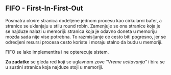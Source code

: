 
## FIFO - First-In-First-Out

Posmatra okvire stranica dodeljene jednom procesu kao cirkularni bafer, a stranice se uklanjaju u stilu round robin. Zamenjuje se ona stranice koja je se najduze nalazi u memoriji: stranica koja je odavno doneta u memoriju mozda sada nije vise potrebna.
To razmisljanje ce cesto biti pogresno, jer se odredjeni resursi procesa cesto koriste i moraju stalno da budu u memoriji.

FIFO se lako implementira i ne opterecuje sistem.

**Za zadatke** se gleda red koji se uglavnom zove *"Vreme ucitavanja"* i bira se u sustini stranica koja najduze stoji u memoriji.